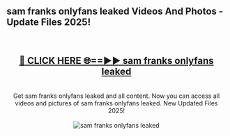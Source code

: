 <h2>sam franks onlyfans leaked Videos And Photos - Update Files 2025!</h2>
<br>
<div align="center">
<h2><a href="https://top-ai-tools.click/QrbHav" rel="nofollow">🔴 CLICK HERE 🌐==►► sam franks onlyfans leaked</a></h2>
<br>
Get sam franks onlyfans leaked and all content. Now you can access all videos and pictures of sam franks onlyfans leaked. New Updated Files 2025!
<br>
<br>
<a href="https://top-ai-tools.click/QrbHav" rel="nofollow" data-target="animated-image.originalLink"><img src="https://i.ibb.co.com/WyWwxjT/player-gif2.gif" alt="sam franks onlyfans leaked" style="max-width: 100%; display: inline-block;" data-target="animated-image.originalImage"></a>
</div>
<br>